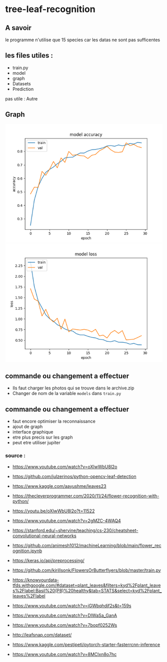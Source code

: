 # tree-leaf-recognition

## A savoir 
le programme n'utilise que 15 species car les datas ne sont pas sufficentes
## les files utiles :

- train.py
- model
- graph
- Datasets
- Prediction

pas utile : Autre 
## Graph

![graph](https://github.com/louisbau/tree-leaf-recognition/blob/main/graph/model_accuracymodel_01.png)
![graph](https://github.com/louisbau/tree-leaf-recognition/blob/main/graph/model_lossmodel_01.png)

## commande ou changement a effectuer

- Ils faut charger les photos qui se trouve dans le archive.zip
- Changer de nom de la variable `models` dans `train.py`

## commande ou changement a effectuer

- faut encore optimiser la reconnaissance
- ajout de graph 
- interface graphique
- etre plus precis sur les graph
- peut etre utiliser jupiter

### source : 

- https://www.youtube.com/watch?v=oXlwWbU8l2o

- https://github.com/julzerinos/python-opencv-leaf-detection
- https://www.kaggle.com/aayushme/leaves23
- https://thecleverprogrammer.com/2020/11/24/flower-recognition-with-python/
- https://youtu.be/oXlwWbU8l2o?t=11522
- https://www.youtube.com/watch?v=2gMZC-4WAQ4
- https://stanford.edu/~shervine/teaching/cs-230/cheatsheet-convolutional-neural-networks
- https://github.com/animesh1012/machineLearning/blob/main/flower_recognition.ipynb
- https://keras.io/api/preprocessing/
- https://github.com/kirillsonk/FlowersOrButterflyers/blob/master/train.py
- https://knowyourdata-tfds.withgoogle.com/#dataset=plant_leaves&filters=kyd%2Fplant_leaves%2Flabel:Basil%20(P8)%20healthy&tab=STATS&select=kyd%2Fplant_leaves%2Flabel
- https://www.youtube.com/watch?v=iGWbqhdjf2s&t=159s
- https://www.youtube.com/watch?v=DlWaSa_GanA
- https://www.youtube.com/watch?v=7bopf0252Ws
- http://leafsnap.com/dataset/
- https://www.kaggle.com/pestipeti/pytorch-starter-fasterrcnn-inference
- https://www.youtube.com/watch?v=8MClxn8o7hc
